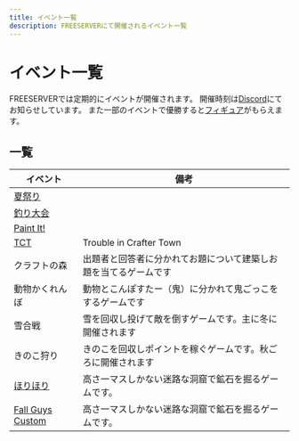 ```yaml
---
title: イベント一覧
description: FREESERVERにて開催されるイベント一覧
---
```

# イベント一覧

FREESERVERでは定期的にイベントが開催されます。
開催時刻は[Discord](/discord)にてお知らせしています。
また一部のイベントで優勝すると[フィギュア](/item/figure)がもらえます。

## 一覧

| イベント                                | 備考                               |
| ----------------------------------- | -------------------------------- |
| [夏祭り](/event/admin/summer_festival) |                                  |
| [釣り大会](/event/admin/fishcontest)    |                                  |
| [Paint It!](/event/admin/paint-it)  |                                  |
| [TCT](/event/admin/tct)             | Trouble in Crafter Town          |
| クラフトの森                              | 出題者と回答者に分かれてお題について建築しお題を当てるゲームです |
| 動物かくれんぼ                             | 動物とこんぽすたー（鬼）に分かれて鬼ごっこをするゲームです    |
| 雪合戦                                 | 雪を回収し投げて敵を倒すゲームです。主に冬に開催されます     |
| きのこ狩り                               | きのこを回収しポイントを稼ぐゲームです。秋ごろに開催されます   |
| [ほりほり](/event/admin/horihori)       | 高さ一マスしかない迷路な洞窟で鉱石を掘るゲームです。       |
| [Fall Guys Custom](/event/admin/FallGuysCustom)       | 高さ一マスしかない迷路な洞窟で鉱石を掘るゲームです。       |

